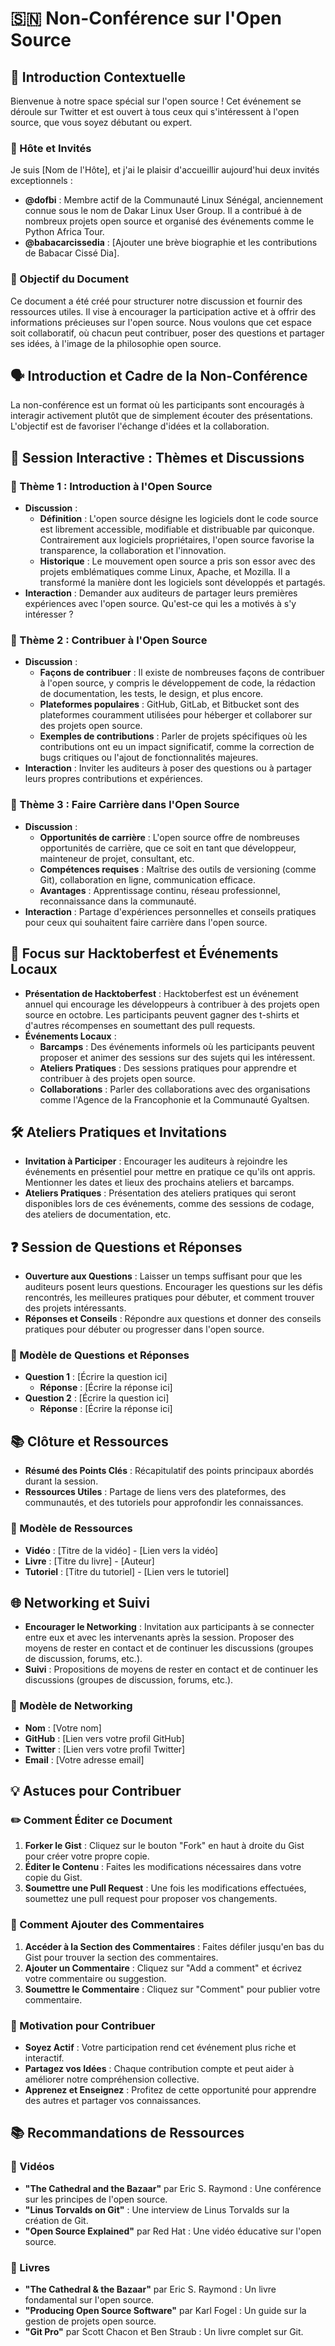 # 🇸🇳 Non-Conférence sur l'Open Source

## 🎉 Introduction Contextuelle
Bienvenue à notre space spécial sur l'open source ! Cet événement se déroule sur Twitter et est ouvert à tous ceux qui s'intéressent à l'open source, que vous soyez débutant ou expert. 

### 👥 Hôte et Invités
Je suis [Nom de l'Hôte], et j'ai le plaisir d'accueillir aujourd'hui deux invités exceptionnels :
- **@dofbi** : Membre actif de la Communauté Linux Sénégal, anciennement connue sous le nom de Dakar Linux User Group. Il a contribué à de nombreux projets open source et organisé des événements comme le Python Africa Tour.
- **@babacarcissedia** : [Ajouter une brève biographie et les contributions de Babacar Cissé Dia].

### 📄 Objectif du Document
Ce document a été créé pour structurer notre discussion et fournir des ressources utiles. Il vise à encourager la participation active et à offrir des informations précieuses sur l'open source. Nous voulons que cet espace soit collaboratif, où chacun peut contribuer, poser des questions et partager ses idées, à l'image de la philosophie open source.

## 🗣️ Introduction et Cadre de la Non-Conférence
La non-conférence est un format où les participants sont encouragés à interagir activement plutôt que de simplement écouter des présentations. L'objectif est de favoriser l'échange d'idées et la collaboration.

## 💬 Session Interactive : Thèmes et Discussions
### 🌟 Thème 1 : Introduction à l'Open Source
- **Discussion** : 
  - **Définition** : L'open source désigne les logiciels dont le code source est librement accessible, modifiable et distribuable par quiconque. Contrairement aux logiciels propriétaires, l'open source favorise la transparence, la collaboration et l'innovation.
  - **Historique** : Le mouvement open source a pris son essor avec des projets emblématiques comme Linux, Apache, et Mozilla. Il a transformé la manière dont les logiciels sont développés et partagés.
- **Interaction** : Demander aux auditeurs de partager leurs premières expériences avec l'open source. Qu'est-ce qui les a motivés à s'y intéresser ?

### 🤝 Thème 2 : Contribuer à l'Open Source
- **Discussion** : 
  - **Façons de contribuer** : Il existe de nombreuses façons de contribuer à l'open source, y compris le développement de code, la rédaction de documentation, les tests, le design, et plus encore.
  - **Plateformes populaires** : GitHub, GitLab, et Bitbucket sont des plateformes couramment utilisées pour héberger et collaborer sur des projets open source.
  - **Exemples de contributions** : Parler de projets spécifiques où les contributions ont eu un impact significatif, comme la correction de bugs critiques ou l'ajout de fonctionnalités majeures.
- **Interaction** : Inviter les auditeurs à poser des questions ou à partager leurs propres contributions et expériences.

### 🚀 Thème 3 : Faire Carrière dans l'Open Source
- **Discussion** : 
  - **Opportunités de carrière** : L'open source offre de nombreuses opportunités de carrière, que ce soit en tant que développeur, mainteneur de projet, consultant, etc.
  - **Compétences requises** : Maîtrise des outils de versioning (comme Git), collaboration en ligne, communication efficace.
  - **Avantages** : Apprentissage continu, réseau professionnel, reconnaissance dans la communauté.
- **Interaction** : Partage d'expériences personnelles et conseils pratiques pour ceux qui souhaitent faire carrière dans l'open source.

## 🎉 Focus sur Hacktoberfest et Événements Locaux
- **Présentation de Hacktoberfest** : Hacktoberfest est un événement annuel qui encourage les développeurs à contribuer à des projets open source en octobre. Les participants peuvent gagner des t-shirts et d'autres récompenses en soumettant des pull requests.
- **Événements Locaux** : 
  - **Barcamps** : Des événements informels où les participants peuvent proposer et animer des sessions sur des sujets qui les intéressent.
  - **Ateliers Pratiques** : Des sessions pratiques pour apprendre et contribuer à des projets open source.
  - **Collaborations** : Parler des collaborations avec des organisations comme l'Agence de la Francophonie et la Communauté Gyaltsen.

## 🛠️ Ateliers Pratiques et Invitations
- **Invitation à Participer** : Encourager les auditeurs à rejoindre les événements en présentiel pour mettre en pratique ce qu'ils ont appris. Mentionner les dates et lieux des prochains ateliers et barcamps.
- **Ateliers Pratiques** : Présentation des ateliers pratiques qui seront disponibles lors de ces événements, comme des sessions de codage, des ateliers de documentation, etc.

## ❓ Session de Questions et Réponses
- **Ouverture aux Questions** : Laisser un temps suffisant pour que les auditeurs posent leurs questions. Encourager les questions sur les défis rencontrés, les meilleures pratiques pour débuter, et comment trouver des projets intéressants.
- **Réponses et Conseils** : Répondre aux questions et donner des conseils pratiques pour débuter ou progresser dans l'open source.

### 📝 Modèle de Questions et Réponses
- **Question 1** : [Écrire la question ici]
  - **Réponse** : [Écrire la réponse ici]
- **Question 2** : [Écrire la question ici]
  - **Réponse** : [Écrire la réponse ici]

## 📚 Clôture et Ressources
- **Résumé des Points Clés** : Récapitulatif des points principaux abordés durant la session.
- **Ressources Utiles** : Partage de liens vers des plateformes, des communautés, et des tutoriels pour approfondir les connaissances.

### 📌 Modèle de Ressources
- **Vidéo** : [Titre de la vidéo] - [Lien vers la vidéo]
- **Livre** : [Titre du livre] - [Auteur]
- **Tutoriel** : [Titre du tutoriel] - [Lien vers le tutoriel]

## 🌐 Networking et Suivi
- **Encourager le Networking** : Invitation aux participants à se connecter entre eux et avec les intervenants après la session. Proposer des moyens de rester en contact et de continuer les discussions (groupes de discussion, forums, etc.).
- **Suivi** : Propositions de moyens de rester en contact et de continuer les discussions (groupes de discussion, forums, etc.).

### 🔗 Modèle de Networking
- **Nom** : [Votre nom]
- **GitHub** : [Lien vers votre profil GitHub]
- **Twitter** : [Lien vers votre profil Twitter]
- **Email** : [Votre adresse email]

## 💡 Astuces pour Contribuer
### ✏️ Comment Éditer ce Document
1. **Forker le Gist** : Cliquez sur le bouton "Fork" en haut à droite du Gist pour créer votre propre copie.
2. **Éditer le Contenu** : Faites les modifications nécessaires dans votre copie du Gist.
3. **Soumettre une Pull Request** : Une fois les modifications effectuées, soumettez une pull request pour proposer vos changements.

### 💬 Comment Ajouter des Commentaires
1. **Accéder à la Section des Commentaires** : Faites défiler jusqu'en bas du Gist pour trouver la section des commentaires.
2. **Ajouter un Commentaire** : Cliquez sur "Add a comment" et écrivez votre commentaire ou suggestion.
3. **Soumettre le Commentaire** : Cliquez sur "Comment" pour publier votre commentaire.

### 🎯 Motivation pour Contribuer
- **Soyez Actif** : Votre participation rend cet événement plus riche et interactif.
- **Partagez vos Idées** : Chaque contribution compte et peut aider à améliorer notre compréhension collective.
- **Apprenez et Enseignez** : Profitez de cette opportunité pour apprendre des autres et partager vos connaissances.

## 📚 Recommandations de Ressources
### 🎥 Vidéos
- **"The Cathedral and the Bazaar"** par Eric S. Raymond : Une conférence sur les principes de l'open source.
- **"Linus Torvalds on Git"** : Une interview de Linus Torvalds sur la création de Git.
- **"Open Source Explained"** par Red Hat : Une vidéo éducative sur l'open source.

### 📖 Livres
- **"The Cathedral & the Bazaar"** par Eric S. Raymond : Un livre fondamental sur l'open source.
- **"Producing Open Source Software"** par Karl Fogel : Un guide sur la gestion de projets open source.
- **"Git Pro"** par Scott Chacon et Ben Straub : Un livre complet sur Git.

